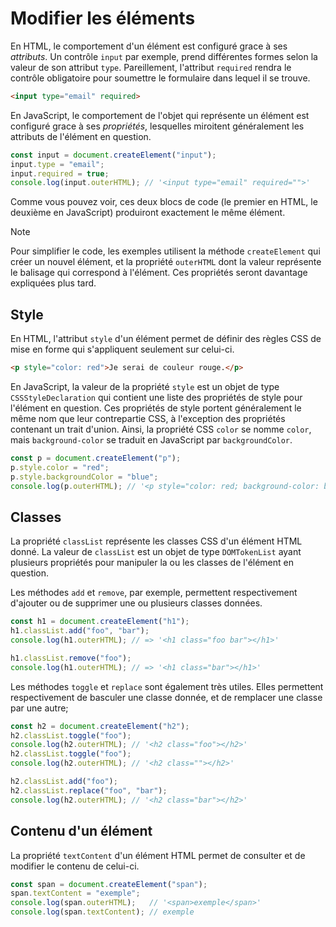 # Modifier les éléments

En HTML, le comportement d'un élément est configuré grace à ses
*attributs*. Un contrôle `input` par exemple, prend différentes formes
selon la valeur de son attribut `type`. Pareillement, l'attribut
`required` rendra le contrôle obligatoire pour soumettre le formulaire
dans lequel il se trouve.

```html
<input type="email" required>
```

En JavaScript, le comportement de l'objet qui représente un élément est
configuré grace à ses *propriétés*, lesquelles miroitent généralement
les attributs de l'élément en question.

```ts
const input = document.createElement("input");
input.type = "email";
input.required = true;
console.log(input.outerHTML); // '<input type="email" required="">'
```

Comme vous pouvez voir, ces deux blocs de code (le premier en HTML, le
deuxième en JavaScript) produiront exactement le même élément.

> [!NOTE]
> Pour simplifier le code, les exemples utilisent la méthode
> `createElement` qui créer un nouvel élément, et la propriété
> `outerHTML` dont la valeur représente le balisage qui correspond à
> l'élément. Ces propriétés seront davantage expliquées plus tard.

## Style

En HTML, l'attribut `style` d'un élément permet de définir des règles
CSS de mise en forme qui s'appliquent seulement sur celui-ci.

```html
<p style="color: red">Je serai de couleur rouge.</p>
```

En JavaScript, la valeur de la propriété `style` est un objet de type
`CSSStyleDeclaration` qui contient une liste des propriétés de style
pour l'élément en question. Ces propriétés de style portent généralement
le même nom que leur contrepartie CSS, à l'exception des propriétés
contenant un trait d'union. Ainsi, la propriété CSS `color` se nomme
`color`, mais `background-color` se traduit en JavaScript par
`backgroundColor`.

```ts
const p = document.createElement("p");
p.style.color = "red";
p.style.backgroundColor = "blue";
console.log(p.outerHTML); // '<p style="color: red; background-color: blue;"></p>'
```

## Classes

La propriété `classList` représente les classes CSS d'un élément HTML
donné. La valeur de `classList` est un objet de type `DOMTokenList`
ayant plusieurs propriétés pour manipuler la ou les classes de l'élément
en question.

Les méthodes `add`  et `remove`, par exemple, permettent respectivement
d'ajouter ou de supprimer une ou plusieurs classes données.

```ts
const h1 = document.createElement("h1");
h1.classList.add("foo", "bar");
console.log(h1.outerHTML); // => '<h1 class="foo bar"></h1>'

h1.classList.remove("foo");
console.log(h1.outerHTML); // => '<h1 class="bar"></h1>'
```

Les méthodes `toggle` et `replace` sont également très utiles. Elles
permettent respectivement de basculer une classe donnée, et de remplacer
une classe par une autre;

```ts
const h2 = document.createElement("h2");
h2.classList.toggle("foo");
console.log(h2.outerHTML); // '<h2 class="foo"></h2>'
h2.classList.toggle("foo");
console.log(h2.outerHTML); // '<h2 class=""></h2>'

h2.classList.add("foo");
h2.classList.replace("foo", "bar");
console.log(h2.outerHTML); // '<h2 class="bar"></h2>'
```

## Contenu d'un élément

La propriété `textContent` d'un élément HTML permet de consulter et de
modifier le contenu de celui-ci.

```ts
const span = document.createElement("span");
span.textContent = "exemple";
console.log(span.outerHTML);   // '<span>exemple</span>'
console.log(span.textContent); // exemple
```
